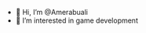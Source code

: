 - 👋 Hi, I’m @Amerabuali
- 👀 I’m interested in game development

<!---
Amerabuali/Amerabuali is a ✨ special ✨ repository because its `README.md` (this file) appears on your GitHub profile.
You can click the Preview link to take a look at your changes.
--->
